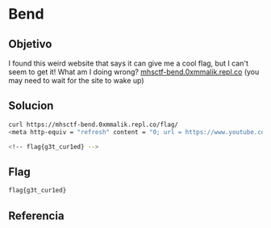 # Bend

## Objetivo
I found this weird website that says it can give me a cool flag, but I can't seem to get it! What am I doing wrong? [mhsctf-bend.0xmmalik.repl.co](https://mhsctf-bend.0xmmalik.repl.co) (you may need to wait for the site to wake up)

## Solucion
```bash
curl https://mhsctf-bend.0xmmalik.repl.co/flag/   
<meta http-equiv = "refresh" content = "0; url = https://www.youtube.com/watch?v=dQw4w9WgXcQ" />

<!-- flag{g3t_cur1ed} -->
```

## Flag
```bash
flag{g3t_cur1ed}
```

## Referencia